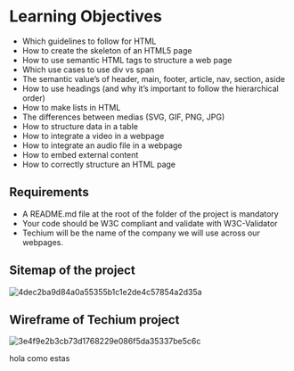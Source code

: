 # Learning Objectives

- Which guidelines to follow for HTML
- How to create the skeleton of an HTML5 page
- How to use semantic HTML tags to structure a web page
- Which use cases to use div vs span
- The semantic value’s of header, main, footer, article, nav, section, aside
- How to use headings (and why it’s important to follow the hierarchical order)
- How to make lists in HTML
- The differences between medias (SVG, GIF, PNG, JPG)
- How to structure data in a table
- How to integrate a video in a webpage
- How to integrate an audio file in a webpage
- How to embed external content
- How to correctly structure an HTML page

## Requirements

- A README.md file at the root of the folder of the project is mandatory
- Your code should be W3C compliant and validate with W3C-Validator
- Techium will be the name of the company we will use across our webpages.

## Sitemap of the project

![4dec2ba9d84a0a55355b1c1e2de4c57854a2d35a](https://user-images.githubusercontent.com/85373056/180835427-e86d8b5c-32bd-4844-8f4d-b7b93cc258ef.png)

## Wireframe of Techium project

![3e4f9e2b3cb73d1768229e086f5da35337be5c6c](https://user-images.githubusercontent.com/85373056/180835454-a0b29abb-fb19-4624-833f-17ab7466f55f.png)

hola
como estas
